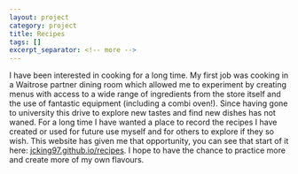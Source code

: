 ```yaml
---
layout: project
category: project
title: Recipes
tags: []
excerpt_separator: <!-- more -->
---
```


I have been interested in cooking for a long time. My first job was cooking in a Waitrose partner dining room which allowed me to experiment by creating menus with access to a wide range of ingredients from the store itself and the use of fantastic equipment (including a combi oven!). Since having gone to university this drive to explore new tastes and find new dishes has not waned. For a long time I have wanted a place to record the recipes I have created or used for future use myself and for others to explore if they so wish. This website has given me that opportunity, you can see that start of it here: [jcking97.github.io/recipes](https://jcking97.github.io/recipes#navbar). I hope to have the chance to practice more and create more of my own flavours.
